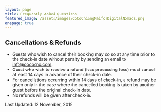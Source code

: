 ```yaml
---
layout: page
title: Frequently Asked Questions
featured_image: /assets/images/CoCoChiangMaiforDigitalNomads.png
onepage: true
---
```

## Cancellations & Refunds

* Guests who wish to cancel their booking may do so at any time prior to the check-in date without penalty by sending an email to [info@cococnx.com](mailto:info@cococnx.com).
* Guest who wish to receive a refund (less processing fees) must cancel at least 14 days in advance of their check-in date.
* For cancellations occurring within 14 days of check-in, a refund may be given only in the case where the cancelled booking is taken by another guest before the original check-in date.
* No refunds will be given after check-in.


Last Updated: 12 November, 2019
